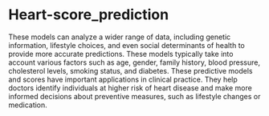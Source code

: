 # Heart-score_prediction
These models can analyze a wider range of data, including genetic information, lifestyle choices, and even social determinants of health to provide more accurate predictions.
These models typically take into account various factors such as age, gender, family history, blood pressure, cholesterol levels, smoking status, and diabetes.
These predictive models and scores have important applications in clinical practice. They help doctors identify individuals at higher risk of heart disease and 
make more informed decisions about preventive measures, such as lifestyle changes or medication.
